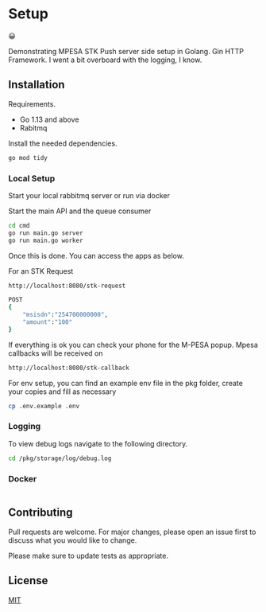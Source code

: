 # Setup
😀

Demonstrating MPESA STK Push server side setup in Golang. Gin HTTP Framework.
I went a bit overboard with the logging, I know.

## Installation
Requirements.
- Go 1.13 and above
- Rabitmq

Install the needed dependencies.

```bash
go mod tidy
```

### Local Setup

Start your local rabbitmq server or run via docker

Start the main API and the queue consumer
```bash
cd cmd
go run main.go server
go run main.go worker
```
Once this is done. You can access the apps as below.

For an STK Request

```bash
http://localhost:8080/stk-request

POST
{
    "msisdn":"254700000000",
    "amount":"100"
}
```

If everything is ok you can check your phone for the M-PESA popup.
Mpesa callbacks will be received on
```bash
http://localhost:8080/stk-callback
```

For env setup, you can find an example env file in the pkg folder,  create your copies and fill as necessary
```bash
cp .env.example .env
```

### Logging
To view debug logs navigate to the following directory.
```bash
cd /pkg/storage/log/debug.log
```

### Docker

```bash

```

## Contributing
Pull requests are welcome. For major changes, please open an issue first to discuss what you would like to change.

Please make sure to update tests as appropriate.

## License
[MIT](https://choosealicense.com/licenses/mit/)